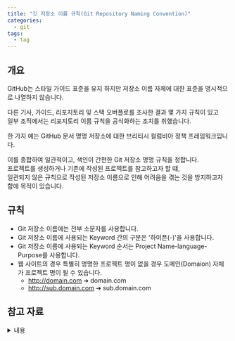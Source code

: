 ```yaml
---
title: "깃 저장소 이름 규칙(Git Repository Naming Convention)"
categories:
  - git
tags:
  - tag
---
```

## 개요
GitHub는 스타일 가이드 표준을 유지 하지만 저장소 이름 자체에 대한 표준을 명시적으로 나열하지 않습니다. 

다른 기사, 가이드, 리포지토리 및 스택 오버플로를 조사한 결과 몇 가지 규칙이 있고  
일부 조직에서는 리포지토리 이름 규칙을 공식화하는 조치를 취했습니다.

한 가지 예는 GitHub 문서 명명 저장소에 대한 브리티시 컬럼비아 정책 프레임워크입니다. 

이를 종합하여 일관적이고, 색인이 간편한 Git 저장소 명명 규칙을 정합니다.  
프로젝트를 생성하거나 기존에 작성된 프로젝트를 참고하고자 할 떄,  
일관되지 않은 규칙으로 작성된 저장소 이름으로 인해 어려움을 겪는 것을 방지하고자 함에 목적이 있습니다.

## 규칙
- Git 저장소 이름에는 전부 소문자를 사용합니다.
- Git 저장소 이름에 사용되는 Keyword 간의 구분은 '하이픈(-)'을 사용합니다.
- Git 저장소 이름에 사용되는 Keyword 순서는 Project Name-language-Purpose를 사용합니다.
- 웹 사이트의 경우 특별히 명명한 프로젝트 명이 없을 경우 도메인(Domaion) 자체가 프로젝트 명이 될 수 있습니다. 
  - http://domain.com ➔ domain.com
  - http://sub.domain.com ➔ sub.domain.com

## 참고 자료
<details>
<summary>내용</summary>
<div markdown="1">

### GitHub 문서 명명 저장소에 대한 브리티시 컬럼비아 정책 프레임워크
GitHub repo의 이름을 지정하는 것은 매우 간단해 보입니다. 다음과 같은 것을 원할 것입니다.
- 설명
- 가독성
- 일관성
- 문맥
- 미래 친화적
- 확장 가능
- 재사용 가능
- 간략한(짧은/간단한)

리포지토리에 이름을 지정하는 잘못된 방법은 없지만 일부 이름은 다른 이름보다 낫습니다.  
다음은 GitHub 리포지토리의 멋진 이름을 선택하기 위한 몇 가지 고려 사항입니다.

#### 규약 준수
특정 프로젝트에 대해 설정된 명명 규칙에 따라 코드 언어 또는 커뮤니티를 시작하는 것이 좋습니다.
그러나 종종 Git 프로젝트는 많은 언어가 사용되는 웹사이트를 위한 것입니다.
단순함을 위해 도메인 이후에 웹사이트 저장소를 모델링하는 것이 합리적입니다.
```
http://domain.com ➔ domain.com.git
http://sub.domain.com ➔ sub.domain.com.git
```
다른 프로젝트의 경우 소문자 및 대시 패턴을 유지하겠습니다.
```
star-wars.git
the-empire-strikes-back.git
return-of-the-jedi.git
```

#### CamelCase는 어떻습니까?
CamelCase의 경우 문제는 단어에 대한 해석이 다른 경우가 많다는 것입니다(예: checkinService 대 checkInService).  
또한, 이름이 비슷한 repo가 많을 경우, 자신이 관심 있는 repo를 만든 사람이 대소문자를 구분하여 사용했는지 지속적으로 확인해야 하는 경우 자동 완성 기능이 어렵습니다.  
또한 대문자를 피하는 것이 가장 좋습니다. 아무도 소리치는 것을 좋아하지 않습니다.

#### 조직 이름 피하기
일단 설정되면 리포지토리 이름을 변경하는 것은 간단한 작업이지만 다운스트림 링크가 끊어지는 것과 같은 의도하지 않은 결과가 발생할 수 있습니다.  
따라서 장기간에 걸쳐 안정적일 수 있는 이름에 대해 생각하십시오.  
부처, 부서, 기관, 부서, 지부 및 팀 이름은 변경될 수 있으므로 repo 이름의 일부로 포함하지 않는 것이 가장 좋습니다.  
이름에 "BC"를 넣는 것은 "브리티시 컬럼비아 주"의 컨텍스트를 제공하는 데 적합하지만 모든 리포지토리를 그런 식으로 시작하지 맙시다.  
정렬 및 검색을 어렵게 만듭니다.

### Modus Create 토론
#### 규칙
응답자에게 저장소 이름에서 선호하는 다음 구분 기호를 선택하도록 요청했습니다.
- Hyphens (-) e.g. my-repo
- Underscores/Snake Case (\_) e.g. my_repo
- None e.g. myrepo
- Camel Case e.g. myRepo
- Pascal Case e.g. MyRepo

다음은 이름 자체에 어떤 정보가 포함되어야 하는지에 대한 규칙이었습니다. 
즉, 구분 기호로 구분해야 하는 정보는 무엇입니까? 
연구를 기반으로 세 가지 옵션을 제시하고 응답자에게 1(낮은)에서 3(높은)까지 순위를 매기도록 요청했습니다.
```
[product/project name]-[purpose]-[framework/language] e.g. myproject-api-rails
[product/project name]-[purpose] e.g. myproject-rest-api
[language/framework]-[product/project] e.g. python-security-scripts
```
#### 결과
총 68명이 설문에 응답했습니다.

Separator type|Respondents who used this formet
---|---
Hyphens (-) e.g. my-repo|81.7%(49)
Underscores/Snake Case (\_) e.g. my_repo|5%(3)
None e.g. myrepo|0%(0)
Camel Case e.g. myRepo|6.7%(4)
Pascal Case e.g. MyRepo|5%(3)
Other|1.7%(1)

전체 결과는 하이픈이 단연 가장 많이 사용되는 구분 기호임을 보여줍니다.

다음으로 제안된 명명 규칙에 대한 결과를 검토했습니다.

Option|1|2|3
---|---|---|---
[product/project name]-[purpose]-[framework/language] e.g. myproject-api-rails|15|30|15|
[product/project name]-[purpose] e.g. myproject-rest-api|36|15|9|
[language/framework]-[product/project] e.g. python-security-scripts|16|27|17|

#### 종합
결과를 종합하면 하이픈이 81.7%가 하이픈을 선호하는 가장 인기 있는 구분 기호 규칙임을 알 수 있습니다.  

옵션 3은 옵션 1보다 약간 더 인기가 많았으므로 일관되게 사용하기만 하면 이 옵션 중 하나를 프로젝트 팀에서 수용할 수 있습니다.
요약하자면, 개인이 Python 도구 또는 JavaScript 도구를 찾고 있을 수 있으므로 언어 정의가 유용한 오픈 소스 프로젝트에 규칙 3이 더 적합할 수 있습니다.  
반면에 규칙 1은 여러 제품이 존재하고 마이크로서비스와 같은 하위 구성요소로 구성된 프로젝트 팀이나 부서에 더 적합할 수 있습니다.
</div>
</details>
